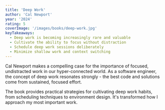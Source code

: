 ```yaml
---
title: 'Deep Work'
author: 'Cal Newport'
year: '2024'
rating: 5
coverImage: '/images/books/deep-work.jpg'
keyTakeaways:
  - Deep work is becoming increasingly rare and valuable
  - Cultivate the ability to focus without distraction
  - Schedule deep work sessions deliberately
  - Minimize shallow work and context switching
---
```


Cal Newport makes a compelling case for the importance of focused, undistracted work in our hyper-connected world. As a software engineer, the concept of deep work resonates strongly - the best code and solutions come from sustained, focused effort.

The book provides practical strategies for cultivating deep work habits, from scheduling techniques to environment design. It's transformed how I approach my most important work.
